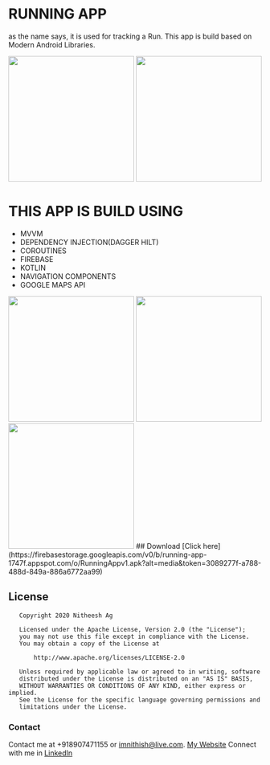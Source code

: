# RUNNING APP
as the name says, it is used for tracking a Run.
This app is build based on Modern Android Libraries.

<img src="https://firebasestorage.googleapis.com/v0/b/running-app-1747f.appspot.com/o/screenshot_1.png?alt=media&token=93dea739-bc41-4652-b175-581a26082d44" width="250">             <img src="https://firebasestorage.googleapis.com/v0/b/running-app-1747f.appspot.com/o/screenshot_2.png?alt=media&token=554c68e2-c258-42e6-b9ba-d023c5eaf68c" width="250">

# THIS APP IS BUILD USING
* MVVM
* DEPENDENCY INJECTION(DAGGER HILT)
* COROUTINES
* FIREBASE
* KOTLIN
* NAVIGATION COMPONENTS
* GOOGLE MAPS API

<img src="https://firebasestorage.googleapis.com/v0/b/running-app-1747f.appspot.com/o/screenshot_3.png?alt=media&token=c5148479-260a-4963-bbfc-7f093b4ae6f2" width="250"> 

<img src="https://firebasestorage.googleapis.com/v0/b/running-app-1747f.appspot.com/o/screenshot_4.png?alt=media&token=72ef5524-de5a-4ae0-b735-14198ae28f53" width="250"> 

<img src="https://firebasestorage.googleapis.com/v0/b/running-app-1747f.appspot.com/o/screenshot_5.png?alt=media&token=bc96154a-b066-4d72-b921-83cf2803f237" width="250"> 
## Download
[Click here](https://firebasestorage.googleapis.com/v0/b/running-app-1747f.appspot.com/o/RunningAppv1.apk?alt=media&token=3089277f-a788-488d-849a-886a6772aa99)


## License
```
   Copyright 2020 Nitheesh Ag

   Licensed under the Apache License, Version 2.0 (the "License");
   you may not use this file except in compliance with the License.
   You may obtain a copy of the License at

       http://www.apache.org/licenses/LICENSE-2.0

   Unless required by applicable law or agreed to in writing, software
   distributed under the License is distributed on an "AS IS" BASIS,
   WITHOUT WARRANTIES OR CONDITIONS OF ANY KIND, either express or implied.
   See the License for the specific language governing permissions and
   limitations under the License.
```

### Contact
Contact me at +918907471155 or imnithish@live.com.
[My Website](https://imnstudios.com/#/nitheeshag)
Connect with me in [LinkedIn](https://www.linkedin.com/in/imnithish/)
